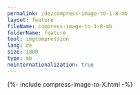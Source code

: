 ```yaml
---
permalink: /de/compress-image-to-1-8-mb
layout: feature
fileName: compress-image-to-1-8-mb
folderName: feature
tool: imgcompression
lang: de
size: 1800
type: mb
nointernationalization: true
---
```

{%- include compress-image-to-X.html -%}       
